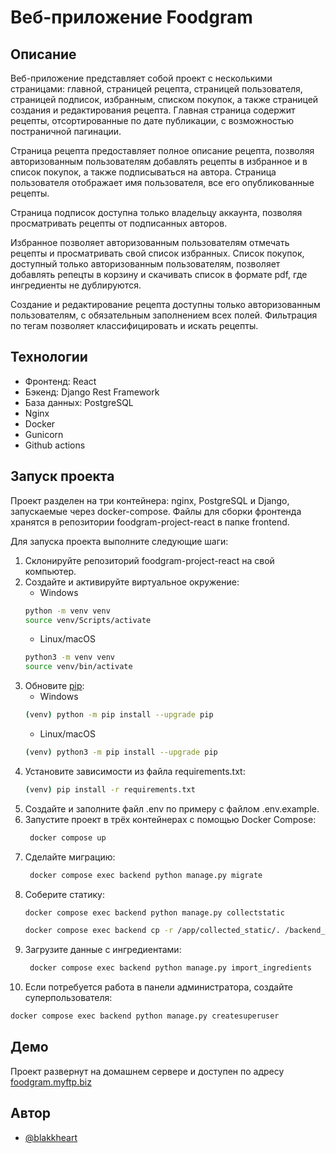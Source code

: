 # Веб-приложение Foodgram 

## Описание
Веб-приложение представляет собой проект с несколькими страницами: главной, страницей рецепта, страницей пользователя, страницей подписок, избранным, списком покупок, а также страницей создания и редактирования рецепта. Главная страница содержит рецепты, отсортированные по дате публикации, с возможностью постраничной пагинации. 

Страница рецепта предоставляет полное описание рецепта, позволяя авторизованным пользователям добавлять рецепты в избранное и в список покупок, а также подписываться на автора. Страница пользователя отображает имя пользователя, все его опубликованные рецепты. 

Страница подписок доступна только владельцу аккаунта, позволяя просматривать рецепты от подписанных авторов.  

Избранное позволяет авторизованным пользователям отмечать рецепты и просматривать свой список избранных. Список покупок, доступный только авторизованным пользователям, позволяет добавлять репецты в корзину и скачивать список в формате pdf, где ингредиенты не дублируются. 

Создание и редактирование рецепта доступны только авторизованным пользователям, с обязательным заполнением всех полей. Фильтрация по тегам позволяет классифицировать и искать рецепты. 

## Технологии

- Фронтенд: React
- Бэкенд: Django Rest Framework
- База данных: PostgreSQL
- Nginx
- Docker
- Gunicorn
- Github actions

## Запуск проекта

Проект разделен на три контейнера: nginx, PostgreSQL и Django, запускаемые через docker-compose. Файлы для сборки фронтенда хранятся в репозитории foodgram-project-react в папке frontend.

Для запуска проекта выполните следующие шаги:
1. Склонируйте репозиторий foodgram-project-react на свой компьютер.
2. Создайте и активируйте виртуальное окружение:
   - Windows
   ```bash
   python -m venv venv
   source venv/Scripts/activate
   ```
   - Linux/macOS
   ```bash
   python3 -m venv venv
   source venv/bin/activate
   ```
3. Обновите [pip](https://pip.pypa.io/en/stable/):
   - Windows
   ```bash
   (venv) python -m pip install --upgrade pip
   ```
   - Linux/macOS
   ```bash
   (venv) python3 -m pip install --upgrade pip
   ```
4. Установите зависимости из файла requirements.txt:
   ```bash
   (venv) pip install -r requirements.txt
   ```
5. Создайте и заполните файл .env по примеру с файлом .env.example.
6. Запустите проект в трёх контейнерах с помощью Docker Compose:
   ```bash
    docker compose up
   ```
7. Сделайте миграцию:
   ```bash
    docker compose exec backend python manage.py migrate
   ```
8. Соберите статику:
    ```bash
    docker compose exec backend python manage.py collectstatic
    ```
    ```bash
    docker compose exec backend cp -r /app/collected_static/. /backend_static/static/
    ```
9. Загрузите данные с ингредиентами:
   ```bash
    docker compose exec backend python manage.py import_ingredients
   ```
10. Если потребуется работа в панели администратора, создайте суперпользователя:
   ```bash
   docker compose exec backend python manage.py createsuperuser
   ```
 
## Демо
Проект развернут на домашнем сервере и доступен по адресу [foodgram.myftp.biz](foodgram.myftp.biz)
 
## Автор
- [@blakkheart](https://github.com/blakkheart) 
